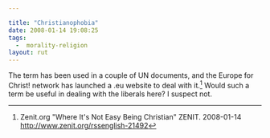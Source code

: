 ```yaml
---

title: "Christianophobia"
date: 2008-01-14 19:08:25
tags:
  -  morality-religion
layout: rut
---
```


The term has been used in a couple of UN documents, and the Europe for Christ! network has launched a .eu website to deal with it.[^200801141]  Would such a term be useful in dealing with the liberals here?  I suspect not.

[^200801141]: Zenit.org  "Where It's Not Easy Being Christian"  ZENIT.  2008-01-14 <http://www.zenit.org/rssenglish-21492>


